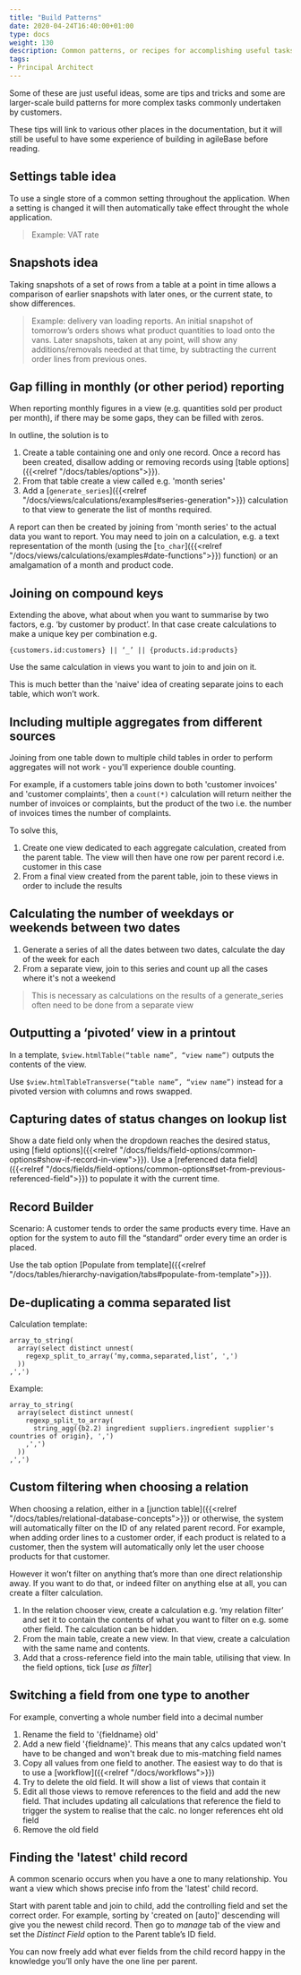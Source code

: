 ```yaml
---
title: "Build Patterns"
date: 2020-04-24T16:40:00+01:00
type: docs
weight: 130
description: Common patterns, or recipes for accomplishing useful tasks
tags:
- Principal Architect
---
```

Some of these are just useful ideas, some are tips and tricks and some are larger-scale build patterns for more complex tasks commonly undertaken by customers.

These tips will link to various other places in the documentation, but it will still be useful to have some experience of building in agileBase before reading.

## Settings table idea
To use a single store of a common setting throughout the application. When a setting is changed it will then automatically take effect throught the whole application.

> Example: VAT rate

## Snapshots idea
Taking snapshots of a set of rows from a table at a point in time allows a comparison of earlier snapshots with later ones, or the current state, to show differences.

> Example: delivery van loading reports. An initial snapshot of tomorrow’s orders shows what product quantities to load onto the vans. Later snapshots, taken at any point, will show any additions/removals needed at that time, by subtracting the current order lines from previous ones.

## Gap filling in monthly (or other period) reporting
When reporting monthly figures in a view (e.g. quantities sold per product per month), if there may be some gaps, they can be filled with zeros.

In outline, the solution is to 
1. Create a table containing one and only one record. Once a record has been created, disallow adding or removing records using [table options]({{<relref "/docs/tables/options">}}).
2. From that table create a view called e.g. 'month series'
3. Add a [`generate_series`]({{<relref "/docs/views/calculations/examples#series-generation">}}) calculation to that view to generate the list of months required.

A report can then be created by joining from 'month series' to the actual data you want to report. You may need to join on a calculation, e.g. a text representation of the month (using the [`to_char`]({{<relref "/docs/views/calculations/examples#date-functions">}}) function) or an amalgamation of a month and product code.

## Joining on compound keys
Extending the above, what about when you want to summarise by two factors, e.g. ‘by customer by product’. In that case create calculations to make a unique key per combination e.g. 

`{customers.id:customers} || ‘_’ || {products.id:products}`

Use the same calculation in views you want to join to and join on it.

This is much better than the 'naive' idea of creating separate joins to each table, which won’t work.

## Including multiple aggregates from different sources
Joining from one table down to multiple child tables in order to perform aggregates will not work - you'll experience double counting.

For example, if a customers table joins down to both 'customer invoices' and 'customer complaints', then a `count(*)` calculation will return neither the number of invoices or complaints, but the product of the two i.e. the number of invoices times the number of complaints.

To solve this,
1. Create one view dedicated to each aggregate calculation, created from the parent table. The view will then have one row per parent record i.e. customer in this case
2. From a final view created from the parent table, join to these views in order to include the results

## Calculating the number of weekdays or weekends between two dates
1. Generate a series of all the dates between two dates, calculate the day of the week for each
2. From a separate view, join to this series and count up all the cases where it's not a weekend

> This is necessary as calculations on the results of a generate_series often need to be done from a separate view

## Outputting a ‘pivoted’ view in a printout
In a template, `$view.htmlTable(“table name”, “view name”)` outputs the contents of the view.

Use `$view.htmlTableTransverse(“table name”, “view name”)` instead for a pivoted version with columns and rows swapped.

## Capturing dates of status changes on lookup list
Show a date field only when the dropdown reaches the desired status, using [field options]({{<relref "/docs/fields/field-options/common-options#show-if-record-in-view">}}). Use a [referenced data field]({{<relref "/docs/fields/field-options/common-options#set-from-previous-referenced-field">}}) to populate it with the current time.

## Record Builder 
Scenario: A customer tends to order the same products every time. Have an option for the system to auto fill the “standard” order every time an order is placed.

Use the tab option [Populate from template]({{<relref "/docs/tables/hierarchy-navigation/tabs#populate-from-template">}}).

## De-duplicating a comma separated list
Calculation template:

```
array_to_string(
  array(select distinct unnest(
    regexp_split_to_array(‘my,comma,separated,list’, ',')
  ))
,',')
```

Example:

```
array_to_string(
  array(select distinct unnest(
    regexp_split_to_array(
      string_agg({b2.2) ingredient suppliers.ingredient supplier's countries of origin}, ',')
    ,',')
  ))
,',')
```

## Custom filtering when choosing a relation
When choosing a relation, either in a [junction table]({{<relref "/docs/tables/relational-database-concepts">}}) or otherwise, the system will automatically filter on the ID of any related parent record. For example, when adding order lines to a customer order, if each product is related to a customer, then the system will automatically only let the user choose products for that customer.

However it won’t filter on anything that’s more than one direct relationship away. If you want to do that, or indeed filter on anything else at all, you can create a filter calculation.

1. In the relation chooser view, create a calculation e.g. ‘my relation filter’ and set it to contain the contents of what you want to filter on e.g. some other field. The calculation can be hidden.
2. From the main table, create a new view. In that view, create a calculation with the same name and contents.
3. Add that a cross-reference field into the main table, utilising that view. In the field options, tick [_use as filter_]

## Switching a field from one type to another
For example, converting a whole number field into a decimal number
1. Rename the field to '{fieldname} old'
2. Add a new field '{fieldname}'. This means that any calcs updated won't have to be changed and won't break due to mis-matching field names
3. Copy all values from one field to another. The easiest way to do that is to use a [workflow]({{<relref "/docs/workflows">}})
4. Try to delete the old field. It will show a list of views that contain it
5. Edit all those views to remove references to the field and add the new field. That includes updating all calculations that reference the field to trigger the system to realise that the calc. no longer references eht old field
6. Remove the old field

## Finding the 'latest' child record
A common scenario occurs when you have a one to many relationship. You want a view which shows precise info from the 'latest' child record.

Start with parent table and join to child, add the controlling field and set the correct order. For example, sorting by 'created on [auto]' descending will give you the newest child record. Then go to _manage_ tab of the view and set the _Distinct Field_ option to the Parent table’s ID field.

You can now freely add what ever fields from the child record happy in the knowledge you’ll only have the one line per parent.





